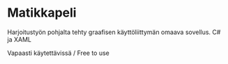 # Matikkapeli
Harjoitustyön pohjalta tehty graafisen käyttöliittymän omaava sovellus. C# ja XAML

Vapaasti käytettävissä / Free to use

